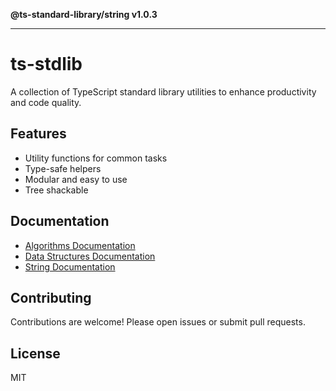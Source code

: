 **@ts-standard-library/string v1.0.3**

***

# ts-stdlib

A collection of TypeScript standard library utilities to enhance productivity and code quality.

## Features

- Utility functions for common tasks
- Type-safe helpers
- Modular and easy to use
- Tree shackable

## Documentation
- [Algorithms Documentation](https://github.com/gabaudette/ts-stdlib/blob/main/packages/algorithms/docs/README.md)
- [Data Structures Documentation](https://github.com/gabaudette/ts-stdlib/blob/main/packages/data-structures/docs/README.md)
- [String Documentation](https://github.com/gabaudette/ts-stdlib/blob/main/packages/string/docs/README.md)

## Contributing

Contributions are welcome! Please open issues or submit pull requests.

## License

MIT
